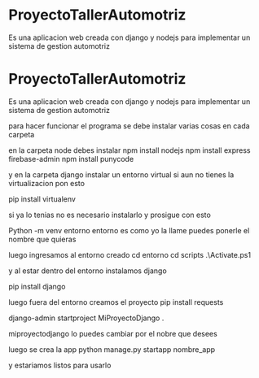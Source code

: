 # ProyectoTallerAutomotriz
Es una aplicacion web creada con django y nodejs para implementar un sistema de gestion automotriz


# ProyectoTallerAutomotriz
Es una aplicacion web creada con django y nodejs para implementar un sistema de gestion automotriz


para hacer funcionar el programa se debe instalar varias cosas en cada carpeta

en la carpeta node debes instalar 
npm install nodejs
npm install express firebase-admin
npm install punycode



y en la carpeta django instalar un entorno virtual
si aun no tienes la virtualizacion pon esto

pip install virtualenv

si ya lo tenias no es necesario instalarlo y prosigue con esto 

Python -m venv entorno    entorno es como yo la llame puedes ponerle el nombre que quieras

luego ingresamos al entorno creado 
cd entorno 
cd scripts
.\Activate.ps1

y al estar dentro del entorno instalamos django

 pip install django

 luego fuera del entorno creamos el proyecto
 pip install requests

 django-admin startproject MiProyectoDjango .

miproyectodjango lo puedes cambiar por el nobre que desees 

luego se crea la app 
python manage.py startapp nombre_app
 
 y estariamos listos para usarlo